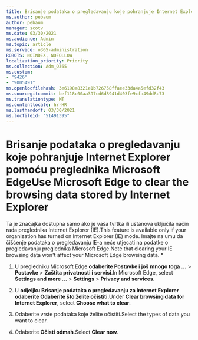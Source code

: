 ```yaml
---
title: Brisanje podataka o pregledavanju koje pohranjuje Internet Explorer pomoću preglednika Microsoft Edge
ms.author: pebaum
author: pebaum
manager: scotv
ms.date: 03/30/2021
ms.audience: Admin
ms.topic: article
ms.service: o365-administration
ROBOTS: NOINDEX, NOFOLLOW
localization_priority: Priority
ms.collection: Adm_O365
ms.custom:
- "9426"
- "9005491"
ms.openlocfilehash: 3e6198a8321e1b726758ffaee33da4a5efd32f43
ms.sourcegitcommit: bef118c00aa397cd6d8941d403fe9cfa49dd8c73
ms.translationtype: MT
ms.contentlocale: hr-HR
ms.lasthandoff: 03/30/2021
ms.locfileid: "51491395"
---
```

# <a name="use-microsoft-edge-to-clear-the-browsing-data-stored-by-internet-explorer"></a><span data-ttu-id="11fe9-102">Brisanje podataka o pregledavanju koje pohranjuje Internet Explorer pomoću preglednika Microsoft Edge</span><span class="sxs-lookup"><span data-stu-id="11fe9-102">Use Microsoft Edge to clear the browsing data stored by Internet Explorer</span></span>

<span data-ttu-id="11fe9-103">Ta je značajka dostupna samo ako je vaša tvrtka ili ustanova uključila način rada preglednika Internet Explorer (IE).</span><span class="sxs-lookup"><span data-stu-id="11fe9-103">This feature is available only if your organization has turned on Internet Explorer (IE) mode.</span></span> <span data-ttu-id="11fe9-104">Imajte na umu da čišćenje podataka o pregledavanju IE-a neće utjecati na podatke o pregledavanju preglednika Microsoft Edge.</span><span class="sxs-lookup"><span data-stu-id="11fe9-104">Note that clearing your IE browsing data won't affect your Microsoft Edge browsing data.</span></span>
*
1. <span data-ttu-id="11fe9-105">U pregledniku Microsoft Edge **odaberite Postavke i još mnogo toga ...**  >  **Postavke**  >  **Zaštita privatnosti i servisi**.</span><span class="sxs-lookup"><span data-stu-id="11fe9-105">In Microsoft Edge, select **Settings and more ...** > **Settings** > **Privacy and services**.</span></span>

1. <span data-ttu-id="11fe9-106">U **odjeljku Brisanje podataka o pregledavanju za Internet Explorer** **odaberite Odaberite što želite očistiti**.</span><span class="sxs-lookup"><span data-stu-id="11fe9-106">Under **Clear browsing data for Internet Explorer**, select **Choose what to clear**.</span></span>

1. <span data-ttu-id="11fe9-107">Odaberite vrste podataka koje želite očistiti.</span><span class="sxs-lookup"><span data-stu-id="11fe9-107">Select the types of data you want to clear.</span></span>

1. <span data-ttu-id="11fe9-108">Odaberite **Očisti odmah**.</span><span class="sxs-lookup"><span data-stu-id="11fe9-108">Select **Clear now**.</span></span>